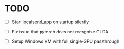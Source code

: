 # TODO

- [ ] Start localsend_app on startup silently
- [ ] Fix issue that pytorch does not recognise CUDA
- [ ] Setup Windows VM with full single-GPU passthrough

